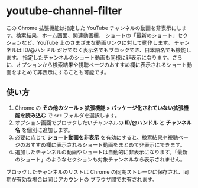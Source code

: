 # youtube-channel-filter

この Chrome 拡張機能は指定した YouTube チャンネルの動画を非表示にします。検索結果、ホーム画面、関連動画欄、
ショートの「最新のショート」セクションなど、YouTube 上のさまざまな動画リンクに対して動作します。
チャンネルは ID/@ハンドル だけでなく表示名でもブロックでき、日本語名でも機能します。
指定したチャンネルのショート動画も同様に非表示になります。さらに、オプションから検索結果や視聴ページのおすすめ欄に表示されるショート動画をまとめて非表示にすることも可能です。

## 使い方

1. Chrome の **その他のツール > 拡張機能 > パッケージ化されていない拡張機能を読み込む** で `src` フォルダを選択します。
2. オプション画面でブロックしたいチャンネルの **ID/@ハンドル** と **チャンネル名** を個別に追加します。
3. 必要に応じて **ショート動画を非表示** を有効にすると、検索結果や視聴ページのおすすめ欄に表示されるショート動画をまとめて非表示にできます。
4. 追加したチャンネルの動画やショートは自動的に非表示になります。「最新のショート」のようなセクションも対象チャンネルなら表示されません。

ブロックしたチャンネルのリストは Chrome の同期ストレージに保存され、同期が有効な場合は同じアカウントの
ブラウザ間で共有されます。

